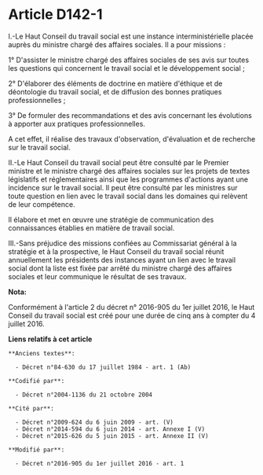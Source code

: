 # Article D142-1

I.-Le Haut Conseil du travail social est une instance interministérielle placée auprès du ministre chargé des affaires
sociales. Il a pour missions : 

1° D'assister le ministre chargé des affaires sociales de ses avis sur toutes les questions qui concernent le travail social
et le développement social ; 

2° D'élaborer des éléments de doctrine en matière d'éthique et de déontologie du travail social, et de diffusion des bonnes
pratiques professionnelles ; 

3° De formuler des recommandations et des avis concernant les évolutions à apporter aux pratiques professionnelles. 

A cet effet, il réalise des travaux d'observation, d'évaluation et de recherche sur le travail social. 

II.-Le Haut Conseil du travail social peut être consulté par le Premier ministre et le ministre chargé des affaires sociales
sur les projets de textes législatifs et réglementaires ainsi que les programmes d'actions ayant une incidence sur le travail
social. Il peut être consulté par les ministres sur toute question en lien avec le travail social dans les domaines qui
relèvent de leur compétence. 

Il élabore et met en œuvre une stratégie de communication des connaissances établies en matière de travail social. 

III.-Sans préjudice des missions confiées au Commissariat général à la stratégie et à la prospective, le Haut Conseil du
travail social réunit annuellement les présidents des instances ayant un lien avec le travail social dont la liste est fixée
par arrêté du ministre chargé des affaires sociales et leur communique le résultat de ses travaux.

**Nota:**

Conformément à l'article 2 du décret n° 2016-905 du 1er juillet 2016, le Haut Conseil du travail social est créé pour une
durée de cinq ans à compter du 4 juillet 2016.

**Liens relatifs à cet article**

	**Anciens textes**:

	  - Décret n°84-630 du 17 juillet 1984 - art. 1 (Ab)

	**Codifié par**:

	  - Décret n°2004-1136 du 21 octobre 2004

	**Cité par**:

	  - Décret n°2009-624 du 6 juin 2009 - art. (V)
	  - Décret n°2014-594 du 6 juin 2014 - art. Annexe I (V)
	  - Décret n°2015-626 du 5 juin 2015 - art. Annexe II (V)

	**Modifié par**:

	  - Décret n°2016-905 du 1er juillet 2016 - art. 1
